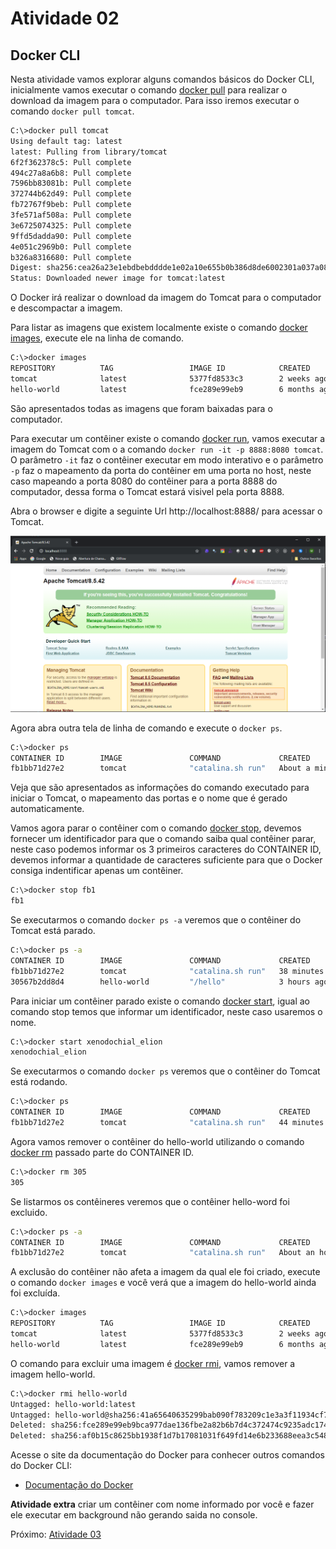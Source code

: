 # Atividade 02

## Docker CLI

Nesta atividade vamos explorar alguns comandos básicos do Docker CLI, inicialmente vamos executar o comando [docker pull](https://docs.docker.com/engine/reference/commandline/pull/) para realizar o download da imagem para o computador. Para isso iremos executar o comando `docker pull tomcat`.

```bash
C:\>docker pull tomcat
Using default tag: latest
latest: Pulling from library/tomcat
6f2f362378c5: Pull complete
494c27a8a6b8: Pull complete
7596bb83081b: Pull complete
372744b62d49: Pull complete
fb72767f9beb: Pull complete
3fe571af508a: Pull complete
3e6725074325: Pull complete
9ffd5dadda90: Pull complete
4e051c2969b0: Pull complete
b326a8316680: Pull complete
Digest: sha256:cea26a23e1ebdbebdddde1e02a10e655b0b386d8de6002301a037a08be87a12f
Status: Downloaded newer image for tomcat:latest
```

O Docker irá realizar o download da imagem do Tomcat para o computador e descompactar a imagem. 

Para listar as imagens que existem localmente existe o comando [docker images](https://docs.docker.com/engine/reference/commandline/images/), execute ele na linha de comando.

```bash
C:\>docker images
REPOSITORY          TAG                 IMAGE ID            CREATED             SIZE
tomcat              latest              5377fd8533c3        2 weeks ago         506MB
hello-world         latest              fce289e99eb9        6 months ago        1.84kB
```
São apresentados todas as imagens que foram baixadas para o computador.

Para executar um contêiner existe o comando [docker run](https://docs.docker.com/engine/reference/commandline/run/), vamos executar a imagem do Tomcat com o a comando `docker run -it -p 8888:8080 tomcat`. O parâmetro `-it` faz o contêiner executar em modo interativo e o parâmetro `-p`  faz o mapeamento da porta do contêiner em uma porta no host, neste caso mapeando a porta 8080 do contêiner para a porta 8888 do computador, dessa forma o Tomcat estará visivel pela porta 8888. 

Abra o browser e digite a seguinte Url http://localhost:8888/ para acessar o Tomcat.

![tela do tomcat](imagens/tomcat.png)



Agora abra outra tela de linha de comando e execute o `docker ps`.

```bash
C:\>docker ps
CONTAINER ID        IMAGE               COMMAND             CREATED              STATUS              PORTS                    NAMES
fb1bb71d27e2        tomcat              "catalina.sh run"   About a minute ago   Up About a minute   0.0.0.0:8888->8080/tcp   xenodochial_elion
```
Veja que são apresentados as informações do comando executado para iniciar o Tomcat, o mapeamento das portas e o nome que é gerado automaticamente.

Vamos agora parar o contêiner com o comando [docker stop](https://docs.docker.com/engine/reference/commandline/stop/), devemos fornecer um identificador para que o comando saiba qual contêiner parar, neste caso podemos informar os 3 primeiros caracteres do CONTAINER ID, devemos informar a quantidade de caracteres suficiente para que o Docker consiga indentificar apenas um contêiner.

```bash
C:\>docker stop fb1
fb1
```
Se executarmos o comando `docker ps -a` veremos que o contêiner do Tomcat está parado.

```bash
C:\>docker ps -a
CONTAINER ID        IMAGE               COMMAND             CREATED             STATUS                            PORTS               NAMES
fb1bb71d27e2        tomcat              "catalina.sh run"   38 minutes ago      Exited (143) About a minute ago                       xenodochial_elion
30567b2dd8d4        hello-world         "/hello"            3 hours ago         Exited (0) 3 hours ago                                trusting_jackson
```

Para iniciar um contêiner parado existe o comando [docker start](https://docs.docker.com/engine/reference/commandline/start/), igual ao comando stop temos que informar um identificador, neste caso usaremos o nome.

```bash
C:\>docker start xenodochial_elion
xenodochial_elion
```

Se executarmos o comando `docker ps` veremos que o contêiner do Tomcat está rodando.

```bash
C:\>docker ps
CONTAINER ID        IMAGE               COMMAND             CREATED             STATUS              PORTS                    NAMES
fb1bb71d27e2        tomcat              "catalina.sh run"   44 minutes ago      Up 20 seconds       0.0.0.0:8888->8080/tcp   xenodochial_elion
```

Agora vamos remover o contêiner do hello-world utilizando o comando [docker rm](https://docs.docker.com/engine/reference/commandline/rm/) passado parte do CONTAINER ID.

```bash
C:\>docker rm 305
305
```

Se listarmos os contêineres veremos que o contêiner hello-word foi excluido.

```bash
C:\>docker ps -a
CONTAINER ID        IMAGE               COMMAND             CREATED             STATUS              PORTS                    NAMES
fb1bb71d27e2        tomcat              "catalina.sh run"   About an hour ago   Up 11 minutes       0.0.0.0:8888->8080/tcp   xenodochial_elion
```

A exclusão do contêiner não afeta a imagem da qual ele foi criado, execute o comando `docker images` e você verá que a imagem do hello-world ainda foi excluída.

```bash
C:\>docker images
REPOSITORY          TAG                 IMAGE ID            CREATED             SIZE
tomcat              latest              5377fd8533c3        2 weeks ago         506MB
hello-world         latest              fce289e99eb9        6 months ago        1.84kB
```

O comando para excluir uma imagem é [docker rmi](https://docs.docker.com/engine/reference/commandline/rmi/), vamos remover a imagem hello-world.

```bash
C:\>docker rmi hello-world
Untagged: hello-world:latest
Untagged: hello-world@sha256:41a65640635299bab090f783209c1e3a3f11934cf7756b09cb2f1e02147c6ed8
Deleted: sha256:fce289e99eb9bca977dae136fbe2a82b6b7d4c372474c9235adc1741675f587e
Deleted: sha256:af0b15c8625bb1938f1d7b17081031f649fd14e6b233688eea3c5483994a66a3
```

Acesse o site da documentação do Docker para conhecer outros comandos do Docker CLI:

- [Documentação do Docker](https://docs.docker.com/reference/)

**Atividade extra** criar um contêiner com nome informado por você e fazer ele executar em background não gerando saida no console.

Próximo: [Atividade 03](03-atividade.md)